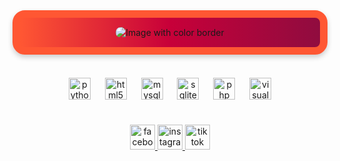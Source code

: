 <div align="center" style="border: 12px solid #FF5733; padding: 15px; border-radius: 20px; background: linear-gradient(to right, #FF5733, #C70039, #900C3F); box-shadow: 0 4px 8px rgba(0, 0, 0, 0.2);">
  <img src="https://encrypted-tbn0.gstatic.com/images?q=tbn:ANd9GcTZEqI8a6d_aiGgaop6dv13X8Cv3hDWXzZzXLx_GChqyPWZ0PSuZzDFhdvilRIVjyshObc&usqp=CAU" alt="Image with color border" style="border-radius: 10px; max-width: 100%; height: auto;" />
</div>

<br>

<!-- Tech Stack Icons -->
<div align="center" style="margin-top: 20px;">
  <img src="https://cdn.jsdelivr.net/gh/devicons/devicon/icons/python/python-original.svg" height="35" alt="python logo" />
  <img width="15" />
  <img src="https://cdn.jsdelivr.net/gh/devicons/devicon/icons/html5/html5-original.svg" height="35" alt="html5 logo" />
  <img width="15" />
  <img src="https://cdn.jsdelivr.net/gh/devicons/devicon/icons/mysql/mysql-original-wordmark.svg" height="35" alt="mysql logo" />
  <img width="15" />
  <img src="https://cdn.jsdelivr.net/gh/devicons/devicon/icons/sqlite/sqlite-original.svg" height="35" alt="sqlite logo" />
  <img width="15" />
  <img src="https://cdn.jsdelivr.net/gh/devicons/devicon/icons/php/php-original.svg" height="35" alt="php logo" />
  <img width="15" />
  <img src="https://cdn.jsdelivr.net/gh/devicons/devicon/icons/vscode/vscode-original.svg" height="35" alt="visual studio code logo" />
</div>

<br>

<!-- Social Media Links -->
<div align="center" style="margin-top: 20px;">
  <a href="https://www.facebook.com/esthebaxn" target="_blank">
    <img src="https://img.shields.io/static/v1?message=Facebook&logo=facebook&label=&color=1877F2&logoColor=white&labelColor=&style=for-the-badge" height="40" alt="facebook logo" />
  </a>
  <a href="https://www.instagram.com/esthebaxn_/?hl=es" target="_blank">
    <img src="https://img.shields.io/static/v1?message=Instagram&logo=instagram&label=&color=E4405F&logoColor=white&labelColor=&style=for-the-badge" height="40" alt="instagram logo" />
  </a>
  <a href="https://www.tiktok.com/@esthebaxn_0?lang=en" target="_blank">
    <img src="https://img.shields.io/static/v1?message=TikTok&logo=tiktok&label=&color=000000&logoColor=white&labelColor=&style=for-the-badge" height="40" alt="tiktok logo" />
  </a>
</div>
